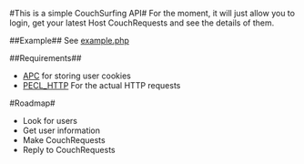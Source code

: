 #This is a simple CouchSurfing API#
For the moment, it will just allow you to login, get your latest Host CouchRequests and see the details of them.

##Example##
See <a href="https://github.com/unRob/CouchSurfing-API/blob/master/example.php">example.php</a>

##Requirements##
* <a href="http://www.php.net/manual/en/book.apc.php">APC</a> for storing user cookies
* <a href="http://us.php.net/http">PECL_HTTP</a> For the actual HTTP requests


#Roadmap#

* Look for users
* Get user information
* Make CouchRequests
* Reply to CouchRequests